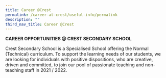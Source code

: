 ```yaml
---
title: Career @Crest
permalink: /career-at-crest/useful-info/permalink
description: ""
third_nav_title: Career @Crest
---
```

**CAREER OPPORTUNITIES @ CREST SECONDARY SCHOOL**  

  

Crest Secondary School is a Specialised School offering the Normal (Technical) curriculum. To support the learning needs of our students, we are looking for individuals with positive dispositions, who are creative, driven and committed, to join our pool of passionate teaching and non-teaching staff in 2021 / 2022.

  
